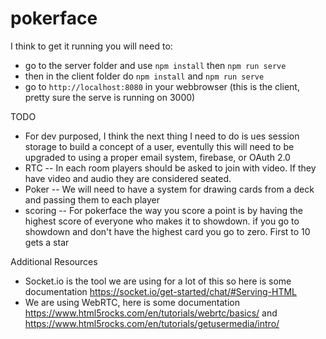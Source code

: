 # pokerface


I think to get it running you will need to:
- go to the server folder and use `npm install` then `npm run serve`
- then in the client folder do `npm install` and `npm run serve`
- go to `http://localhost:8080` in your webbrowser (this is the client, pretty sure the serve is running on 3000)

TODO
- For dev purposed, I think the next thing I need to do is ues session storage to build a concept of a user, eventully this will need to be upgraded to using a proper email system, firebase, or OAuth 2.0
- RTC -- In each room players should be asked to join with video. If they have video and audio they are considered seated.
- Poker -- We will need to have a system for drawing cards from a deck and passing them to each player
- scoring -- For pokerface the way you score a point is by having the highest score of everyone who makes it to showdown. if you go to showdown and don't have the highest card you go to zero. First to 10 gets a star


Additional Resources
- Socket.io is the tool we are using for a lot of this so here is some documentation https://socket.io/get-started/chat/#Serving-HTML
- We are using WebRTC, here is some documentation https://www.html5rocks.com/en/tutorials/webrtc/basics/ and https://www.html5rocks.com/en/tutorials/getusermedia/intro/
